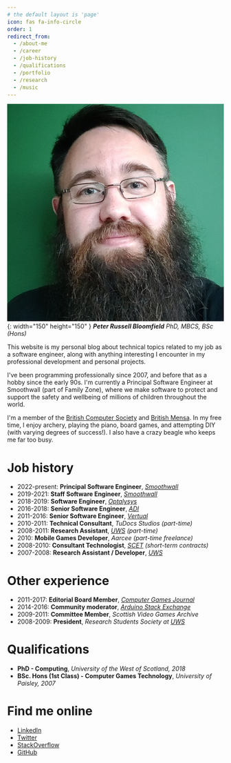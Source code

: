 ```yaml
---
# the default layout is 'page'
icon: fas fa-info-circle
order: 1
redirect_from:
  - /about-me
  - /career
  - /job-history
  - /qualifications
  - /portfolio
  - /research
  - /music
---
```



![Photo of Peter Bloomfield](/assets/img/avatar-520x520.jpg){: width="150" height="150" }
***Peter Russell Bloomfield** PhD, MBCS, BSc (Hons)*

This website is my personal blog about technical topics related to my job as a software engineer,
along with anything interesting I encounter in my professional development and personal projects.

I've been programming professionally since 2007, and before that as a hobby since the early 90s.
I'm currently a Principal Software Engineer at Smoothwall (part of Family Zone), where we make
software to protect and support the safety and wellbeing of millions of children throughout the
world.

I'm a member of the [British Computer Society](https://www.bcs.org) and
[British Mensa](https://www.mensa.org.uk/). In my free time, I enjoy archery, playing the piano,
board games, and attempting DIY (with varying degrees of success!). I also have a crazy beagle who
keeps me far too busy.

# Job history

- 2022-present: **Principal Software Engineer**, *[Smoothwall](https://www.smoothwall.com/)*
- 2019-2021: **Staff Software Engineer**, *[Smoothwall](https://www.smoothwall.com/)*
- 2018-2019: **Software Engineer**, *[Optalysys](https://optalysys.com/)*
- 2016-2018: **Senior Software Engineer**, *[ADI](https://mypathway.healthcare/)*
- 2011-2016: **Senior Software Engineer**, *[Vertual](https://www.vertual.co.uk/)*
- 2010-2011: **Technical Consultant**, *TuDocs Studios (part-time)*
- 2008-2011: **Research Assistant**, *[UWS](https://www.uws.ac.uk/) (part-time)*
- 2010: **Mobile Games Developer**, *Aarcee (part-time freelance)*
- 2008-2010: **Consultant Technologist**, *[SCET](https://www.scet.co/) (short-term contracts)*
- 2007-2008: **Research Assistant / Developer**, *[UWS](https://www.uws.ac.uk/)*

# Other experience

- 2011-2017: **Editorial Board Member**, *[Computer Games Journal](https://www.springer.com/journal/40869)*
- 2014-2016: **Community moderator**, *[Arduino Stack Exchange](https://arduino.stackexchange.com/)*
- 2009-2011: **Committee Member**, *Scottish Video Games Archive*
- 2008-2009: **President**, *Research Students Society at [UWS](http://uws.ac.uk/)*

# Qualifications

- **PhD - Computing**, *University of the West of Scotland, 2018*
- **BSc. Hons (1st Class) - Computer Games Technology**, *University of Paisley, 2007*

# Find me online

- [LinkedIn](https://www.linkedin.com/in/peterbloomfield)
- [Twitter](https://twitter.com/prbloomfield)
- [StackOverflow](https://stackoverflow.com/users/2500951/peter-bloomfield)
- [GitHub](https://github.com/peter-bloomfield)

